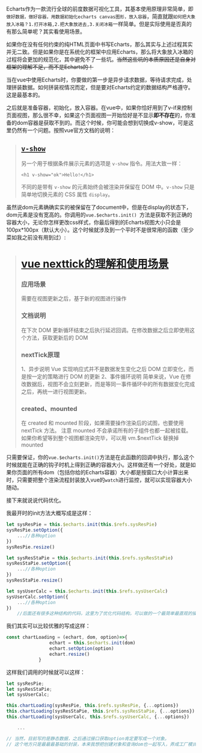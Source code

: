 Echarts作为一款流行全球的前度数据可视化工具，其基本使用原理非常简单，即`做好数据，做好容器，用数据初始化echarts canvas图形，放入容器`，简直就跟`如何把大象放入冰箱？1.打开冰箱,2.把大象放进去,3.关闭冰箱`一样简单。但是实际使用是否真的有那么简单呢？其实看使用场景。

如果你在没有任何约束的纯HTML页面中书写Echarts，那么其实与上述过程其实并无二致。但是如果你是在系统化的框架中应用Echarts，那么将大象放入冰箱的过程将会更加的规范化，其中避免不了一些坑。~~当然这些坑的本质原因还是自身对框架的理解不足，而不是Echarts的！~~

当在vue中使用Echarts时，你要做的第一步是异步请求数据，等待请求完成，处理拼装数据。如何拼装视情况而定，但是要对Echarts约定的数据结构严格遵守。这是最基本的。

之后就是准备容器，初始化，放入容器。在vue中，如果你恰好用到了v-if来控制页面视图，那么很不幸，如果这个页面视图一开始恰好是不显示**即不存在**的，你准备的dom容器是获取不到的。而这个时候，你可能会想到切换成v-show，可是这里仍然有一个问题。按照vue官方文档的说明：

>## [`v-show`](https://cn.vuejs.org/v2/guide/conditional.html#v-show)
>
>另一个用于根据条件展示元素的选项是 `v-show` 指令。用法大致一样：
>
>```
><h1 v-show="ok">Hello!</h1>
>```
>
>不同的是带有 `v-show` 的元素始终会被渲染并保留在 DOM 中。`v-show` 只是简单地切换元素的 CSS 属性 `display`。

虽然说dom元素确确实实的被保留在了document中，但是在display的状态下，dom元素是没有宽高的。你调用的`vue.$echarts.init() `方法是获取不到正确的容器大小，无论你怎样更改css样式，你最后得到的Echarts视图大小只会是100px*100px（默认大小）。这个时候就涉及到一个平时不是很常用的函数（至少菜如我之前没有用到过）:

> # [vue nexttick的理解和使用场景](https://www.cnblogs.com/fozero/p/10863667.html)
>
> ### 应用场景
>
> 需要在视图更新之后，基于新的视图进行操作
>
> ### 文档说明
>
> 在下次 DOM 更新循环结束之后执行延迟回调。在修改数据之后立即使用这个方法，获取更新后的 DOM
>
> ### nextTick原理
>
> 1、异步说明
> Vue 实现响应式并不是数据发生变化之后 DOM 立即变化，而是按一定的策略进行 DOM 的更新
> 2、事件循环说明
> 简单来说，Vue 在修改数据后，视图不会立刻更新，而是等同一事件循环中的所有数据变化完成之后，再统一进行视图更新。
>
> ### created、mounted
>
> 在 created 和 mounted 阶段，如果需要操作渲染后的试图，也要使用 nextTick 方法。
> 注意 mounted 不会承诺所有的子组件也都一起被挂载。如果你希望等到整个视图都渲染完毕，可以用 vm.$nextTick 替换掉 mounted

只需要保证，你的`vue.$echarts.init()`方法是在此函数的回调中执行，那么这个时候就能在正确的钩子时机上得到正确的容器大小。这样做还有一个好处，就是如果你页面的所有dom（包括你给的Echarts容器）大小都是按窗口大小计算出来时，只需要把整个渲染流程封装放入vue的`watch`进行监控，就可以实现容器大小随动。



接下来就说说代码优化。

我最开时的init方法大概写成是这样：

```javascript
let sysResPie = this.$echarts.init(this.$refs.sysResPie) 
sysResPie.setOption({
	...//各种option
})
sysResPie.resize()

let sysResStaPie = this.$echarts.init(this.$refs.sysResStaPie) 
sysResStaPie.setOption({
	...//各种option
})
sysResStaPie.resize()

let sysUserCalc = this.$echarts.init(this.$refs.sysUserCalc) 
sysUserCalc.setOption({
	...//各种option
})
	//后面还有很多这种结构的代码，这里为了优化代码结构，可以做的一个最简单最直观的操作就是抽离。可是抽离的话，其实也并不好抽离。
```

我们其实可以比较优雅的写成这样：

```javascript
const chartLoading = (echart, dom, option)=>{
                echart = this.$echarts.init(dom)
                echart.setOption(option)
                echart.resize()
            }

```

这样我们调用的时候就可以这样：

```javascript
let sysResPie;
let sysResStaPie;
let sysUserCalc;

this.chartLoading(sysResPie, this.$refs.sysResPie, {...options})
this.chartLoading(sysResStaPie, this.$refs.sysResStaPie, {...options})
this.chartLoading(sysUserCalc, this.$refs.sysUserCalc, {...options})

	...

// 当然，目前写的是静态数据，之后通过接口获取option肯定要写成一个对象。
// 这个地方只是最最最基础的封装，本来我想把创建对象和查询dom也一起写入，弄成工厂模式，但是还是略显复杂，等我能力到了再说吧。
```

